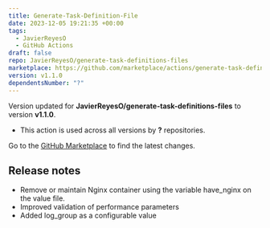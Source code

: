 ```yaml
---
title: Generate-Task-Definition-File
date: 2023-12-05 19:21:35 +00:00
tags:
  - JavierReyesO
  - GitHub Actions
draft: false
repo: JavierReyesO/generate-task-definitions-files
marketplace: https://github.com/marketplace/actions/generate-task-definition-file
version: v1.1.0
dependentsNumber: "?"
---
```



Version updated for **JavierReyesO/generate-task-definitions-files** to version **v1.1.0**.
- This action is used across all versions by **?** repositories.

Go to the [GitHub Marketplace](https://github.com/marketplace/actions/generate-task-definition-file) to find the latest changes.

## Release notes

- Remove or maintain Nginx container using the variable have_nginx on the value file.
-  Improved validation of performance parameters
- Added log_group as a configurable value
